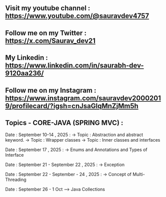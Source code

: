 ## Visit my youtube channel : https://www.youtube.com/@sauravdev4757
## Follow me on my Twitter : https://x.com/Saurav_dev21
## My Linkedin : https://www.linkedin.com/in/saurabh-dev-9120aa236/
## Follow me on my Instagram : https://www.instagram.com/sauravdev20002019/profilecard/?igsh=cnJsaGlqMnZjMm5h 

## Topics - CORE-JAVA (SPRING MVC) :

Date : September 10-14 , 2025 : 
-> Topic : Abstraction and abstract keyword.
-> Topic : Wrapper classes 
-> Topic : Inner classes and interfaces

Date : September 17 , 2025 : 
-> Enums and Annotations and Types of Interface

Date : September 21 - September 22 , 2025 : 
-> Exception 

Date : September 22 - September - 24 , 2025 : 
-> Concept of Multi-Threading

Date : September 26 - 1 Oct
--> Java Collections 





